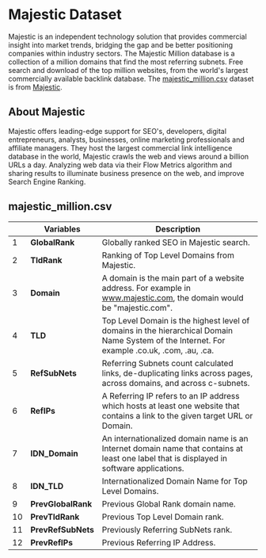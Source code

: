 # Majestic Dataset

Majestic is an independent technology solution that provides commercial insight into market trends, bridging the gap and be better positioning companies within industry sectors. The Majestic Million database is a collection of a million domains that find the most referring subnets. Free search and download of the top million websites, from the world's largest commercially available backlink database. The [majestic_million.csv](https://downloads.majestic.com/majestic_million.csv) dataset is from [Majestic](https://majestic.com/).

## About Majestic

Majestic offers leading-edge support for SEO's, developers, digital entrepreneurs, analysts, businesses, online marketing professionals and affiliate managers. They host the largest commercial link intelligence database in the world, Majestic crawls the web and views around a billion URLs a day. Analyzing web data via their Flow Metrics algorithm and sharing results to illuminate business presence on the web, and improve Search Engine Ranking.


## majestic_million.csv

|     | Variables | Description |
| --- | ----------- | ----------- |
|   1 | **GlobalRank**   | Globally ranked SEO in Majestic search. |
|   2 | **TldRank**        | Ranking of Top Level Domains from Majestic. |
|   3 | **Domain**    | A domain is the main part of a website address. For example in www.majestic.com, the domain would be "majestic.com".  |
|   4 | **TLD**  | Top Level Domain is the highest level of domains in the hierarchical Domain Name System of the Internet. For example .co.uk, .com, .au, .ca. |
|   5 | **RefSubNets** | Referring Subnets count calculated links, de-duplicating links across pages, across domains, and across c-subnets. |
|   6 | **RefIPs**  | A Referring IP refers to an IP address which hosts at least one website that contains a link to the given target URL or Domain. |
|   7 | **IDN_Domain**     | An internationalized domain name is an Internet domain name that contains at least one label that is displayed in software applications. |
|   8 | **IDN_TLD**  | Internationalized Domain Name for Top Level Domains. |
|   9 | **PrevGlobalRank** | Previous Global Rank domain name. |
|  10 | **PrevTldRank** | Previous Top Level Domain rank. |
|  11 | **PrevRefSubNets** | Previously Referring SubNets rank. |
|  12 | **PrevRefIPs** | Previous Referring IP Address. |
